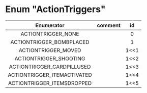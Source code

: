 # Enum "ActionTriggers"
|Enumerator|comment|id|
|:--:|:--:|:--:|
| ACTIONTRIGGER_NONE |  | 0 |
| ACTIONTRIGGER_BOMBPLACED |  | 1 |
| ACTIONTRIGGER_MOVED |  | 1<<1 |
| ACTIONTRIGGER_SHOOTING |  | 1<<2 |
| ACTIONTRIGGER_CARDPILLUSED |  | 1<<3 |
| ACTIONTRIGGER_ITEMACTIVATED |  | 1<<4 |
| ACTIONTRIGGER_ITEMSDROPPED |  | 1<<5 |